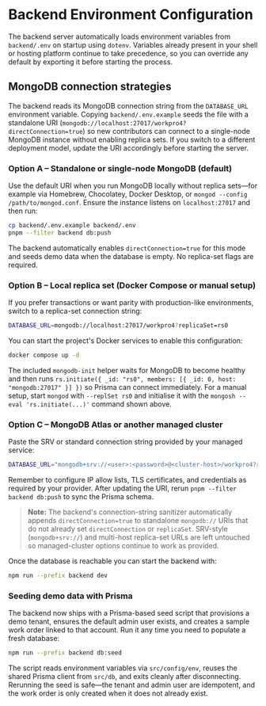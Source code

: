 # Backend Environment Configuration

The backend server automatically loads environment variables from `backend/.env` on startup using `dotenv`. Variables already present in your shell or hosting platform continue to take precedence, so you can override any default by exporting it before starting the process.

## MongoDB connection strategies

The backend reads its MongoDB connection string from the `DATABASE_URL` environment variable. Copying `backend/.env.example` seeds the file with a standalone URI (`mongodb://localhost:27017/workpro4?directConnection=true`) so new contributors can connect to a single-node MongoDB instance without enabling replica sets. If you switch to a different deployment model, update the URI accordingly before starting the server.

### Option A – Standalone or single-node MongoDB (default)

Use the default URI when you run MongoDB locally without replica sets—for example via Homebrew, Chocolatey, Docker Desktop, or `mongod --config /path/to/mongod.conf`. Ensure the instance listens on `localhost:27017` and then run:

```bash
cp backend/.env.example backend/.env
pnpm --filter backend db:push
```

The backend automatically enables `directConnection=true` for this mode and seeds demo data when the database is empty. No replica-set flags are required.

### Option B – Local replica set (Docker Compose or manual setup)

If you prefer transactions or want parity with production-like environments, switch to a replica-set connection string:

```bash
DATABASE_URL=mongodb://localhost:27017/workpro4?replicaSet=rs0
```

You can start the project's Docker services to enable this configuration:

```bash
docker compose up -d
```

The included `mongodb-init` helper waits for MongoDB to become healthy and then runs `rs.initiate({ _id: "rs0", members: [{ _id: 0, host: "mongodb:27017" }] })` so Prisma can connect immediately. For a manual setup, start `mongod` with `--replSet rs0` and initialise it with the `mongosh --eval 'rs.initiate(...)'` command shown above.

### Option C – MongoDB Atlas or another managed cluster

Paste the SRV or standard connection string provided by your managed service:

```bash
DATABASE_URL="mongodb+srv://<user>:<password>@<cluster-host>/workpro4?retryWrites=true&w=majority"
```

Remember to configure IP allow lists, TLS certificates, and credentials as required by your provider. After updating the URI, rerun `pnpm --filter backend db:push` to sync the Prisma schema.

> **Note:** The backend's connection-string sanitizer automatically appends `directConnection=true` to standalone `mongodb://` URIs that do not already set `directConnection` or `replicaSet`. SRV-style (`mongodb+srv://`) and multi-host replica-set URLs are left untouched so managed-cluster options continue to work as provided.

Once the database is reachable you can start the backend with:

```bash
npm run --prefix backend dev
```

### Seeding demo data with Prisma

The backend now ships with a Prisma-based seed script that provisions a demo tenant, ensures the default admin user exists, and
creates a sample work order linked to that account. Run it any time you need to populate a fresh database:

```bash
npm run --prefix backend db:seed
```

The script reads environment variables via `src/config/env`, reuses the shared Prisma client from `src/db`, and exits cleanly
after disconnecting. Rerunning the seed is safe—the tenant and admin user are idempotent, and the work order is only created
when it does not already exist.
